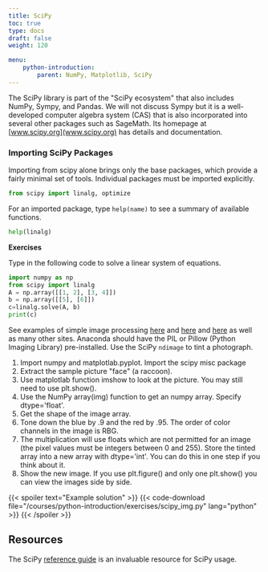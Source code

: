 ```yaml
---
title: SciPy
toc: true
type: docs
draft: false
weight: 120

menu:
    python-introduction:
        parent: NumPy, Matplotlib, SciPy
---
```


The SciPy library is part of the "SciPy ecosystem" that also includes NumPy, Sympy, and Pandas.  We will not discuss Sympy but it is a well-developed computer algebra system (CAS) that is also incorporated into several other packages such as SageMath.
Its homepage at [www.scipy.org](www.scipy.org) has details and documentation.  

### Importing SciPy Packages

Importing from scipy alone brings only the base packages, which provide a fairly minimal set of tools.  Individual packages must be imported explicitly.

```python
from scipy import linalg, optimize
```

For an imported package, type `help(name)` to see a summary of available functions.

```python
help(linalg)
```

**Exercises**

Type in the following code to solve a linear system of equations.

```python
import numpy as np
from scipy import linalg
A = np.array([[1, 2], [3, 4]])
b = np.array([[5], [6]])
c=linalg.solve(A, b)
print(c)
```

See examples of simple image processing [here](https://www.tutorialspoint.com/scipy/scipy_ndimage.htm) and [here](https://data-flair.training/blogs/image-processing-with-scipy-and-numpy/) and [here](https://note.nkmk.me/en/python-numpy-image-processing/) as well as many other sites.  Anaconda should have the PIL or Pillow (Python Imaging Library) pre-installed.
Use the SciPy `ndimage` to tint a photograph.
1. Import numpy and matplotlab.pyplot. Import the scipy misc package
2. Extract the sample picture "face" (a raccoon).
3. Use matplotlab function imshow to look at the picture.  You may still need to use plt.show().
4. Use the NumPy array(img) function to get an numpy array. Specify dtype='float'.
4. Get the shape of the image array.
5. Tone down the blue by .9 and the red by .95.  The order of color channels in the image is RBG.
6. The multiplication will use floats which are not permitted for an image (the pixel values must be integers between 0 and 255).  Store the tinted array into a new array with dtype='int'.  You can do this in one step if you think about it.
7. Show the new image.  If you use plt.figure() and only one plt.show() you can view the images side by side.

{{< spoiler text="Example solution" >}}
{{< code-download file="/courses/python-introduction/exercises/scipy_img.py" lang="python" >}}
{{< /spoiler >}}

## Resources

The SciPy [reference guide](https://docs.scipy.org/doc/scipy/reference/) is an invaluable resource for SciPy usage.
